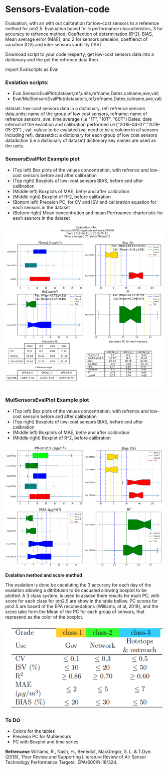 # Sensors-Evalation-code
Evaluation, with an with out calibration for low-cost sensors to a reference method for pm2.5. Evaluation based for 5 performance characteristics, 3 for accuracy to refrence method;
Coeffection of determination (R^2), BIAS, Mean average error (MAE), and 2 for sensors preceion, coeffienct of variation (CV) and inter sensors varibility (ISV) 

Download script to your code resperty, get low-cost sensors data into a dictionary and the get the refrence data then.

import Evalscripts as Eval

### Evalation scripts:
 - Eval.SensorsEvalPlot(dataset,ref,units,refname,Dates,calname,ave,val)
 - Eval/MulSensorsEvalPlot(datasetdic,ref,refname,Dates,calname,ave,val)

dataset: low-cost sensors data in a dictionary, ref: refrence sensors data,units: name of the group of low cost sensors, refname: name of refrence sensors, ave: time average (i.e "1T", "10T", "60T")
Dates: date interval of the evalation and calibration performed i.e ["2019-04-01","2019-05-29"] , val: valuse to be evalated (val need to be a column in all sensors including ref). datasetdic: a dictionary for each group of low cost sensors datadiction (i.e a dictionary of dataset) dictionary key names are used as the units.


### SensorsEvalPlot Example plot

 - (Top left) Box plots of the values concentration, with refrence and low-cost sensors before and after calibration
 - (Top right) Boxplots of low-cost sensors BIAS, before and after calibration
 - (Middle left) Boxplots of MAE, befre and after calibration
 - (Middle right) Boxplot of R^2, before calibration 
 - (Bottom left) Preceion PC, for CV and ISV and calibration equation for each sensors in the dataset
 - (Bottom right) Mean concentration and mean Perfroamce charteristic for each sesnors in the dataset 

![SensorsEvalplot](https://github.com/JarvisSan22/Sensors-Evalation-code/blob/master/SensorsEvalplot-EG.png)

### MulSensorsEvalPlot Example plot 
 - (Top left) Box plots of the values concentration, with refrence and low-cost sensors before and after calibration
 - (Top right) Boxplots of low-cost sensors BIAS, before and after calibration
 - (Middle left) Boxplots of MAE, befre and after calibration
 - (Middle right) Boxplot of R^2, before calibration 
 


![MulSensorsEvalplot](https://github.com/JarvisSan22/Sensors-Evalation-code/blob/master/MulSensorsEvalplot-EG.png)


**Evalation method and score method**

The evalation is done be cacaluting the 3 accuracy for each day of the evalation allowing a ditribtuion to be cacualed allowing boxplot to be plotted. 
A 3 class system, is used to assese there results for each PC, with score for each class for pm2.5 are show in the table bellow. 
PC scores for pm2.5 are based of the EPA recomedations (Williams, at al, 2018), and the score take form the Mean of the PC for each group of sensors, that represend as the color of the boxplot.

![ClassScoreTable](https://github.com/JarvisSan22/Sensors-Evalation-code/blob/master/ClassScoreTable.png)

### To DO
- Colors for the tables
- Preceion PC for MulSensors
- PC with Boxplot and time series


**Refrencese**
Williams, R., Nash, H., Benedict, MacGregor, S. L. & T.Dye. (2018), ‘Peer Review and Supporting
Literature Review of Air Sensor Technology Performance Targets’. EPA/600/R-18/324.
